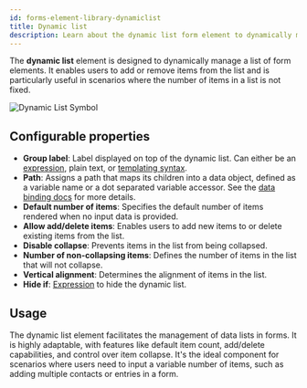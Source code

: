 ```yaml
---
id: forms-element-library-dynamiclist
title: Dynamic list
description: Learn about the dynamic list form element to dynamically manage a list of form elements.
---
```


The **dynamic list** element is designed to dynamically manage a list of form elements. It enables users to add or remove items from the list and is particularly useful in scenarios where the number of items in a list is not fixed.

<img src="/img/form-icons/form-dynamiclist.svg" alt="Dynamic List Symbol" />

## Configurable properties

- **Group label**: Label displayed on top of the dynamic list. Can either be an [expression](../../feel/language-guide/feel-expressions-introduction.md), plain text, or [templating syntax](../configuration/forms-config-templating-syntax.md).
- **Path**: Assigns a path that maps its children into a data object, defined as a variable name or a dot separated variable accessor. See the [data binding docs](../configuration/forms-config-data-binding.md) for more details.
- **Default number of items**: Specifies the default number of items rendered when no input data is provided.
- **Allow add/delete items**: Enables users to add new items to or delete existing items from the list.
- **Disable collapse**: Prevents items in the list from being collapsed.
- **Number of non-collapsing items**: Defines the number of items in the list that will not collapse.
- **Vertical alignment**: Determines the alignment of items in the list.
- **Hide if**: [Expression](../../feel/language-guide/feel-expressions-introduction.md) to hide the dynamic list.

## Usage

The dynamic list element facilitates the management of data lists in forms. It is highly adaptable, with features like default item count, add/delete capabilities, and control over item collapse. It's the ideal component for scenarios where users need to input a variable number of items, such as adding multiple contacts or entries in a form.
